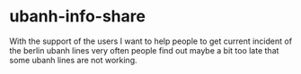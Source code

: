 # ubanh-info-share

With the support of the users I want to help people to get current incident of the berlin ubanh lines
very often people find out maybe a bit too late that some ubanh lines are not working.


